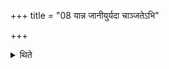 +++
title = "08 यान्न जानीयुर्यदा चाञ्जतेऽभि"

+++

<details><summary>थिते</summary>

यान्न जानीयुर्यदा चाञ्जतेऽभि चाञ्जते जानन्त्येनान् । शुभमेवात्मन्दधते ८
</details>
